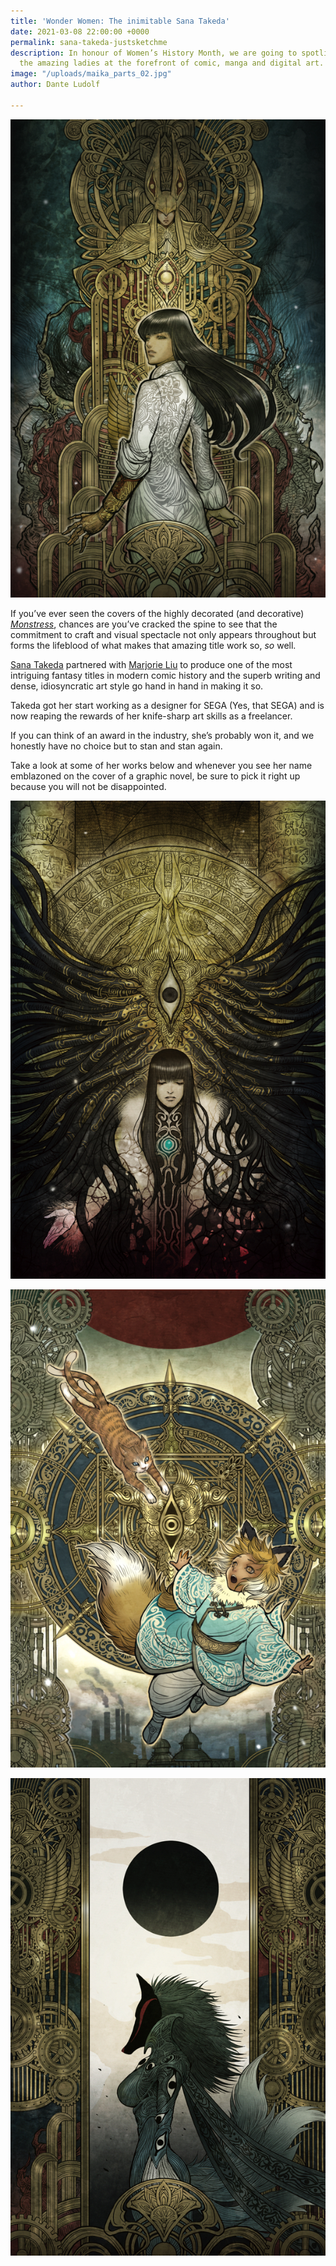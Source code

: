 ```yaml
---
title: 'Wonder Women: The inimitable Sana Takeda'
date: 2021-03-08 22:00:00 +0000
permalink: sana-takeda-justsketchme
description: In honour of Women’s History Month, we are going to spotlight some of
  the amazing ladies at the forefront of comic, manga and digital art.
image: "/uploads/maika_parts_02.jpg"
author: Dante Ludolf

---
```

![](/uploads/cover_issue1.jpg)

If you’ve ever seen the covers of the highly decorated (and decorative) [_Monstress_](https://imagecomics.com/comics/series/monstress), chances are you’ve cracked the spine to see that the commitment to craft and visual spectacle not only appears throughout but forms the lifeblood of what makes that amazing title work so, _so_ well.

[Sana Takeda]() partnered with [Marjorie Liu]() to produce one of the most intriguing fantasy titles in modern comic history and the superb writing and dense, idiosyncratic art style go hand in hand in making it so.

Takeda got her start working as a designer for SEGA (Yes, that SEGA) and is now reaping the rewards of her knife-sharp art skills as a freelancer.

If you can think of an award in the industry, she’s probably won it, and we honestly have no choice but to stan and stan again.

Take a look at some of her works below and whenever you see her name emblazoned on the cover of a graphic novel, be sure to pick it right up because you will not be disappointed.

![](/uploads/cover_issue4.jpg)

![](/uploads/cover_issue3.jpg)

![](/uploads/cover_issue2.jpg)